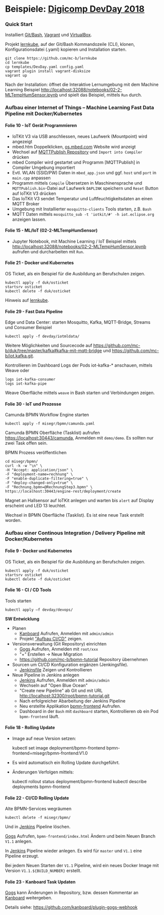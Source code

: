 Beispiele: [Digicomp DevDay 2018](https://www.digicomp.ch/events/development-events/devday-2018)
=============================================================================================

### Quick Start

Installiert [Git/Bash](https://git-scm.com/downloads), [Vagrant](https://www.vagrantup.com/) und [VirtualBox](https://www.virtualbox.org/).

Projekt [lernkube](https://github.com/mc-b/lernkube), auf der Git/Bash Kommandozeile (CLI), klonen, Konfigurationsdatei (.yaml) kopieren und Installation starten. 

	git clone https://github.com/mc-b/lernkube
	cd lernkube
	cp templates/DevDay.yaml config.yaml
	vagrant plugin install vagrant-disksize
	vagrant up


Nach der Installation: öffnet die Interaktive Lernumgebung mit dem Machine Learning Beispiel [http://localhost:32088/notebooks/02-2-MLTempHumSensor.ipynb](http://localhost:32088/notebooks/02-2-MLTempHumSensor.ipynb) und spielt das Beispiel, mittels `Run` durch.

### Aufbau einer Internet of Things – Machine Learning Fast Data Pipeline mit Docker/Kubernetes

#### Folie 10 - IoT Gerät Programmieren

* IoTKit V3 via USB anschliessen, neues Laufwerk (Mountpoint) wird angezeigt
* mbed.htm Doppelklicken, [os.mbed.com](http://os.mbed.com) Website wird anzeigt
* Wechsel auf [MQTTPublish Repository](https://os.mbed.com/teams/IoTKitV3/code/MQTTPublish/) und `Import into Compiler` drücken
* mbed Compiler wird gestartet und Programm [MQTTPublish] in Compiler Umgebung importiert
* Evtl. WLAN (SSID/PW) Daten in `mbed_app.json` und ggf. `host` und `port` in `main.cpp` anpassen
* Programm mittels `Compile` Übersetzen in Maschinensprache und `MQTTPublish.bin`-Datei auf Laufwerk `DAPLINK` speichern und `Reset` Button auf IoTKit V3 drücken
* Das IoTKit V3 sendet Temperatur und Luftfeuchtigkeitsdaten an einen MQTT Broker
* Umgebung mit Installierter `mosquitto-clients` Tools starten, z.B. `Bash`
* MQTT Daten mittels `mosquitto_sub -t 'iotkit/#' -h iot.eclipse.org` anzeigen lassen.

#### Folie 15 - ML/IoT (02-2-MLTempHumSensor)

* Jupyter Notebook, mit Machine Learning / IoT Beispiel mittels [http://localhost:32088/notebooks/02-2-MLTempHumSensor.ipynb](http://localhost:32088/notebooks/02-2-MLTempHumSensor.ipynb) aufrufen und durcharbeiten mit `Run`.

#### Folie 21 - Docker und Kubernetes

OS Ticket, als ein Beispiel für die Ausbildung an Berufschulen zeigen.

	kubectl apply -f duk/osticket
	startsrv osticket
	kubectl delete -f duk/osticket

Hinweis auf [lernkube](https://github.com/mc-b/lernkube).

#### Folie 29 - Fast Data Pipeline

Edge und Data Center: starten Mosquitto, Kafka, MQTT-Bridge, Streams und Consumer Beispiel

	kubectl apply -f devday/iotmldata/
	
Weitere Möglichkeiten und Sourcecode auf https://github.com/mc-b/duk/tree/master/kafka#kafka-mit-mqtt-bridge und https://github.com/mc-b/iot.kafka.git.

Kontrollieren im Dashboard Logs der Pods iot-kafka-* anschauen, mittels Weave oder 

	logs iot-kafka-consumer
	logs iot-kafka-pipe
	
Weave Oberfläche mittels `weave` in Bash starten und Verbindungen zeigen.

#### Folie 30 - IoT und Prozesse

Camunda BPMN Workflow Engine starten

	kubectl apply -f misegr/bpmn/camunda.yaml
	
Camunda BPMN Oberfläche (Tasklist) aufrufen [https://localhost:30443/camunda](https://localhost:30443/camunda), Anmelden mit `demo/demo`. Es sollten nur zwei Task offen sein.

BPMN Prozess veröffentlichen 	

	cd misegr/bpmn/
	curl -k -w "\n" \
	-H "Accept: application/json" \
	-F "deployment-name=rechnung" \
	-F "enable-duplicate-filtering=true" \
	-F "deploy-changed-only=true" \
	-F "Rechnung.bpmn=@RechnungStep3.bpmn" \
	https://localhost:30443/engine-rest/deployment/create

Magnet an Hallsensor auf IoTKit anlegen und warten bis `alert` auf Display erscheint und LED 13 leuchtet.

Wechsel in BPMN Oberfläche (Tasklist). Es ist eine neue Task erstellt worden.

### Aufbau einer Continous Integration / Delivery Pipeline mit Docker/Kubernetes

#### Folie 9 - Docker und Kubernetes

OS Ticket, als ein Beispiel für die Ausbildung an Berufschulen zeigen.

	kubectl apply -f duk/osticket
	startsrv osticket
	kubectl delete -f duk/osticket
	
#### Folie 16 - CI / CD Tools

Tools starten

	kubectl apply –f devday/devops/
	
**SW Entwicklung**

* Planen
    * [Kanboard](http://localhost:32200) Aufrufen, Anmelden mit `admin/admin`
    * Projekt ["Aufbau CI/CD"](http://localhost:32200/?controller=BoardViewController&action=show&project_id=1&search=status%3Aopen) zeigen.
* Versionsverwaltung (Git Repository) einrichten
    * [Gogs](http://localhost:32300) Aufrufen, Anmelden mit `root/xxx`
    * "+" Erstellen -> Neue Migration
	* https://github.com/mc-b/bpmn-tutorial Repository übernehmen
* Sourcen um CI/CD Konfiguration ergänzen (Jenkingsfile).
	* [Jenkinsfile]() Zeigen und Kontrollieren
* Neue Pipeline in Jenkins  anlegen
	* [Jenkins](http://localhost:32100) Aufrufen, Anmelden mit `admin/admin`
	* Wechseln auf "Open Blue Ocean" 
	* "Create new Pipeline" ab Git und mit URL [http://localhost:32300/root/bpmn-tutorial.git](http://localhost:32300/root/bpmn-tutorial.git)
	* Nach erfolgreicher Abarbeitung der Jenkins Pipeline
	* Neu erstellte Applikation [bpmn-frontend](https://localhost:30443/frontend/index.html) Aufrufen.	
	* Dashboard in der `Bash` mit `dashboard` starten, Kontrollieren ob ein Pod `bpmn-frontend` läuft.	
	
#### Folie 18 - Rolling Update

* Image auf neue Version setzen:

	kubectl set image deployment/bpmn-frontend bpmn-frontend=misegr/bpmn-frontend:V1.0
		
* Es wird automatisch ein Rolling Update durchgeführt.

* Änderungen Verfolgen mittels:

	kubectl rollout status deployment/bpmn-frontend
	kubectl describe deployments bpmn-frontend

#### Folie 22 - CI/CD Rolling Update

Alte BPMN-Services wegräumen

	kubectl delete -f misegr/bpmn/
	
Und in [Jenkins](http://localhost:32100) Pipeline löschen.

[Gogs](http://localhost:32300) Aufrufen, `bpmn-frontend/index.html` Ändern und beim Neuen Branch `V1.1` anlegen.

In [Jenkins](http://localhost:32100) Pipeline wieder anlegen. Es wird für `master` und `V1.1` eine Pipeline erzeugt.

Bei jedem Neuen Starten der `V1.1` Pipeline, wird ein neues Docker Image mit Version `V1.1.${BUILD_NUMBER}` erstellt.

#### Folie 23 - Kanboard Task Updaten

[Gogs](http://localhost:32300) kann Änderungen in Repository, bzw. dessen Kommentar an [Kanboard](http://localhost:32200) weitergeben.

Details siehe: https://github.com/kanboard/plugin-gogs-webhook 



